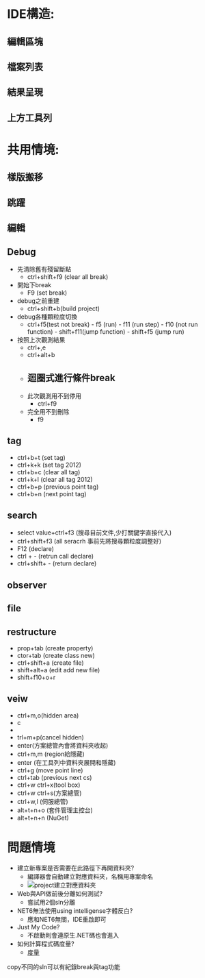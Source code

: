 # IDE構造:
## 編輯區塊
## 檔案列表
## 結果呈現
## 上方工具列

# 共用情境:
## 樣版搬移
## 跳躍
## 編輯


## Debug
- 先清除舊有殘留斷點 
    - ctrl+shift+f9 (clear all break)
- 開始下break
     - F9 (set break)
- debug之前重建
     - ctrl+shift+b(build project) 
- debug各種顆粒度切換
     - ctrl+f5(test not break)
	  - f5 (run)
	  - f11 (run step)
	  - f10 (not run function)
	  - shift+f11(jump function)
	  - shift+f5 (jump run)
- 按照上次觀測結果
  - ctrl+\,e
  - ctrl+alt+b
  - 迴圈式進行條件break
    - 
  - 此次觀測用不到停用
    - ctrl+f9
  - 完全用不到刪除
    - f9

 


  
  
## tag
  - ctrl+b+t (set tag)
  - ctrl+k+k (set tag 2012)
  - ctrl+b+c (clear all tag)
  - ctrl+k+l (clear all tag 2012)
  - ctrl+b+p (previous point tag)
  - ctrl+b+n (next point tag)
## search
- select value+ctrl+f3 (搜尋目前文件,少打關鍵字直接代入) 
- ctrl+shift+f3 (all seracrh 事前先將搜尋顆粒度調整好)
- F12 (declare)
- ctrl + - (retrun call declare)
- ctrl+shift+ - (return declare)
## observer

## file 

## restructure
  - prop+tab (create property)
  - ctor+tab (create class new)
  - ctrl+shift+a (create file)
  - shift+alt+a (edit add new file)
  - shift+f10+o+r

## veiw
- ctrl+m,o(hidden area)
- c
- 
- trl+m+p(cancel hidden)
- enter(方案總管內會將資料夾收起)
- ctrl+m,m (region給隱藏)
- enter (在工具列中資料夾展開和隱藏)
- ctrl+g (move point line)
- ctrl+tab (previous next cs) 
- ctrl+w ctrl+x(tool box)
- ctrl+w ctrl+s(方案總管)
- ctrl+w,l (伺服總管)
- alt+t+n+o (套件管理主控台)
- alt+t+n+n (NuGet) 






 

# 問題情境
- 建立新專案是否需要在此路徑下再開資料夾?
  - 編譯器會自動建立對應資料夾，名稱用專案命名
  - ![project建立對應資料夾](https://i.imgur.com/RezAS8T.png)
- Web與API做前後分離如何測試?
  - 嘗試用2個sln分離
- NET6無法使用using intelligense字體反白?
  - 應和NET6無關，IDE重啟即可 
- Just My Code?
  - 不啟動則會連原生.NET碼也會進入 
- 如何計算程式碼度量?
  - [度量](https://ithelp.ithome.com.tw/articles/10078641)

copy不同的sln可以有紀錄break與tag功能
